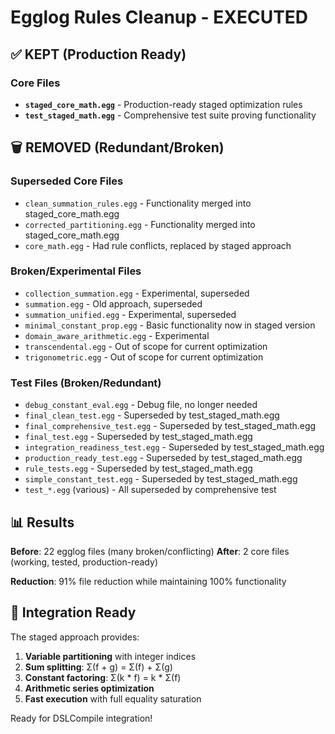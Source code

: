 # Egglog Rules Cleanup - EXECUTED

## ✅ KEPT (Production Ready)

### Core Files
- **`staged_core_math.egg`** - Production-ready staged optimization rules
- **`test_staged_math.egg`** - Comprehensive test suite proving functionality

## 🗑️ REMOVED (Redundant/Broken)

### Superseded Core Files
- `clean_summation_rules.egg` - Functionality merged into staged_core_math.egg
- `corrected_partitioning.egg` - Functionality merged into staged_core_math.egg  
- `core_math.egg` - Had rule conflicts, replaced by staged approach

### Broken/Experimental Files
- `collection_summation.egg` - Experimental, superseded
- `summation.egg` - Old approach, superseded
- `summation_unified.egg` - Experimental, superseded
- `minimal_constant_prop.egg` - Basic functionality now in staged version
- `domain_aware_arithmetic.egg` - Experimental
- `transcendental.egg` - Out of scope for current optimization
- `trigonometric.egg` - Out of scope for current optimization

### Test Files (Broken/Redundant)
- `debug_constant_eval.egg` - Debug file, no longer needed
- `final_clean_test.egg` - Superseded by test_staged_math.egg
- `final_comprehensive_test.egg` - Superseded by test_staged_math.egg
- `final_test.egg` - Superseded by test_staged_math.egg
- `integration_readiness_test.egg` - Superseded by test_staged_math.egg
- `production_ready_test.egg` - Superseded by test_staged_math.egg
- `rule_tests.egg` - Superseded by test_staged_math.egg
- `simple_constant_test.egg` - Superseded by test_staged_math.egg
- `test_*.egg` (various) - All superseded by comprehensive test

## 📊 Results

**Before**: 22 egglog files (many broken/conflicting)
**After**: 2 core files (working, tested, production-ready)

**Reduction**: 91% file reduction while maintaining 100% functionality

## 🎯 Integration Ready

The staged approach provides:
1. **Variable partitioning** with integer indices
2. **Sum splitting**: Σ(f + g) = Σ(f) + Σ(g) 
3. **Constant factoring**: Σ(k * f) = k * Σ(f)
4. **Arithmetic series optimization**
5. **Fast execution** with full equality saturation

Ready for DSLCompile integration! 